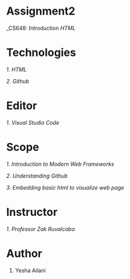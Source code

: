 # Assignment2
 _CS648: Introduction _HTML_
 
# Technologies
 _1. HTML_
 
 _2. Github_
 
# Editor
 _1. Visual Studio Code_
 
# Scope
 _1. Introduction to Modern Web Frameworks_
 
 _2. Understanding Github_
 
 _3. Embedding basic html to visualize web page_
 
 # Instructor
 _1. Professor Zak Ruvalcaba_
 
 # Author
1. Yesha Ailani




 
